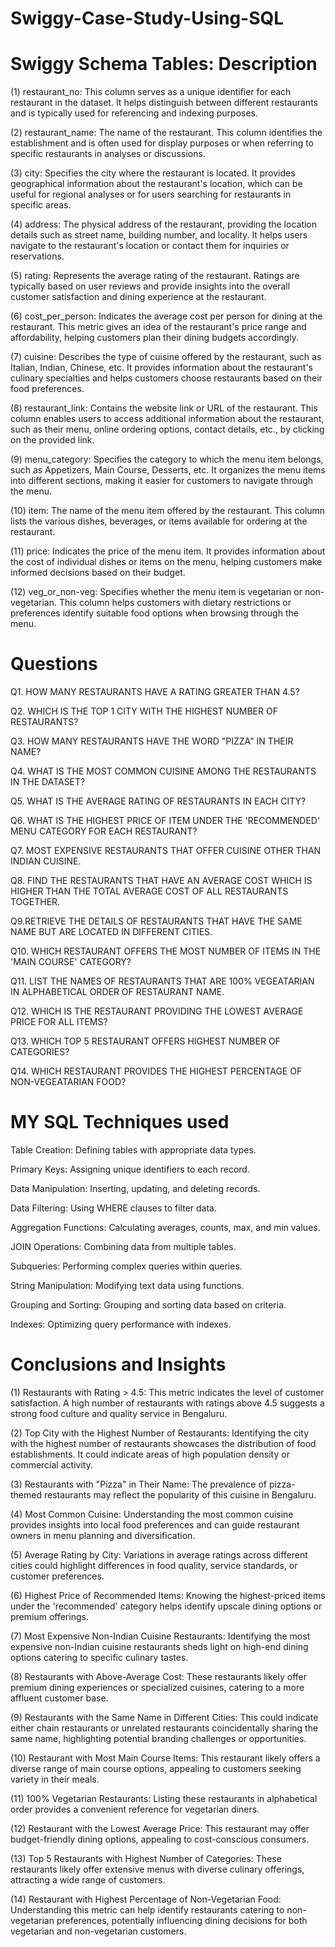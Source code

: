 # Swiggy-Case-Study-Using-SQL








# Swiggy Schema Tables: Description


(1) restaurant_no: This column serves as a unique identifier for each restaurant in the dataset. It helps distinguish between different restaurants and is typically used for referencing and indexing purposes.



(2) restaurant_name: The name of the restaurant. This column identifies the establishment and is often used for display purposes or when referring to specific restaurants in analyses or discussions.



(3) city: Specifies the city where the restaurant is located. It provides geographical information about the restaurant's location, which can be useful for regional analyses or for users searching for restaurants in specific areas.



(4) address: The physical address of the restaurant, providing the location details such as street name, building number, and locality. It helps users navigate to the restaurant's location or contact them for inquiries or reservations.



(5) rating: Represents the average rating of the restaurant. Ratings are typically based on user reviews and provide insights into the overall customer satisfaction and dining experience at the restaurant.



(6) cost_per_person: Indicates the average cost per person for dining at the restaurant. This metric gives an idea of the restaurant's price range and affordability, helping customers plan their dining budgets accordingly.

 (7) cuisine: Describes the type of cuisine offered by the restaurant, such as Italian, Indian, Chinese, etc. It provides information about the restaurant's culinary specialties and helps customers choose restaurants based on their food preferences.

(8) restaurant_link: Contains the website link or URL of the restaurant. This column enables users to access additional information about the restaurant, such as their menu, online ordering options, contact details, etc., by clicking on the provided link.

(9) menu_category: Specifies the category to which the menu item belongs, such as Appetizers, Main Course, Desserts, etc. It organizes the menu items into different sections, making it easier for customers to navigate through the menu.

(10) item: The name of the menu item offered by the restaurant. This column lists the various dishes, beverages, or items available for ordering at the restaurant.

(11) price: Indicates the price of the menu item. It provides information about the cost of individual dishes or items on the menu, helping customers make informed decisions based on their budget.

(12) veg_or_non-veg: Specifies whether the menu item is vegetarian or non-vegetarian. This column helps customers with dietary restrictions or preferences identify suitable food options when browsing through the menu.

# Questions



Q1. HOW MANY RESTAURANTS HAVE A RATING GREATER THAN 4.5?

Q2. WHICH IS THE TOP 1 CITY WITH THE HIGHEST NUMBER OF RESTAURANTS?

Q3. HOW MANY RESTAURANTS HAVE THE WORD "PIZZA" IN THEIR NAME?

Q4. WHAT IS THE MOST COMMON CUISINE AMONG THE RESTAURANTS IN THE DATASET?

Q5. WHAT IS THE AVERAGE RATING OF RESTAURANTS IN EACH CITY?

Q6. WHAT IS THE HIGHEST PRICE OF ITEM UNDER THE 'RECOMMENDED' MENU CATEGORY FOR EACH RESTAURANT?

Q7. MOST EXPENSIVE RESTAURANTS THAT OFFER CUISINE OTHER THAN INDIAN CUISINE.

Q8. FIND THE RESTAURANTS THAT HAVE AN AVERAGE COST WHICH IS HIGHER THAN THE TOTAL AVERAGE COST OF ALL RESTAURANTS TOGETHER.

Q9.RETRIEVE THE DETAILS OF RESTAURANTS THAT HAVE THE SAME NAME BUT ARE LOCATED IN DIFFERENT CITIES.

Q10. WHICH RESTAURANT OFFERS THE MOST NUMBER OF ITEMS IN THE 'MAIN COURSE' CATEGORY?

Q11. LIST THE NAMES OF RESTAURANTS THAT ARE 100% VEGEATARIAN IN ALPHABETICAL ORDER OF RESTAURANT NAME.

Q12. WHICH IS THE RESTAURANT PROVIDING THE LOWEST AVERAGE PRICE FOR ALL ITEMS?

Q13. WHICH TOP 5 RESTAURANT OFFERS HIGHEST NUMBER OF CATEGORIES?

Q14. WHICH RESTAURANT PROVIDES THE HIGHEST PERCENTAGE OF NON-VEGEATARIAN FOOD?




 

 # MY SQL Techniques used

 Table Creation: Defining tables with appropriate data types.
 
Primary Keys: Assigning unique identifiers to each record.

Data Manipulation: Inserting, updating, and deleting records.

Data Filtering: Using WHERE clauses to filter data.

Aggregation Functions: Calculating averages, counts, max, and min values.

JOIN Operations: Combining data from multiple tables.

Subqueries: Performing complex queries within queries.

String Manipulation: Modifying text data using functions.

Grouping and Sorting: Grouping and sorting data based on criteria.

Indexes: Optimizing query performance with indexes.




# Conclusions and Insights

(1) Restaurants with Rating > 4.5: This metric indicates the level of customer satisfaction. A high number of restaurants with ratings above 4.5 suggests a strong food culture and quality service in Bengaluru.

(2) Top City with the Highest Number of Restaurants: Identifying the city with the highest number of restaurants showcases the distribution of food establishments. It could indicate areas of high population density or commercial activity.

(3) Restaurants with "Pizza" in Their Name: The prevalence of pizza-themed restaurants may reflect the popularity of this cuisine in Bengaluru.

(4) Most Common Cuisine: Understanding the most common cuisine provides insights into local food preferences and can guide restaurant owners in menu planning and diversification.

(5) Average Rating by City: Variations in average ratings across different cities could highlight differences in food quality, service standards, or customer preferences.

(6) Highest Price of Recommended Items: Knowing the highest-priced items under the 'recommended' category helps identify upscale dining options or premium offerings.

(7) Most Expensive Non-Indian Cuisine Restaurants: Identifying the most expensive non-Indian cuisine restaurants sheds light on high-end dining options catering to specific culinary tastes.

(8) Restaurants with Above-Average Cost: These restaurants likely offer premium dining experiences or specialized cuisines, catering to a more affluent customer base.

(9) Restaurants with the Same Name in Different Cities: This could indicate either chain restaurants or unrelated restaurants coincidentally sharing the same name, highlighting potential branding challenges or opportunities.

(10) Restaurant with Most Main Course Items: This restaurant likely offers a diverse range of main course options, appealing to customers seeking variety in their meals.

(11) 100% Vegetarian Restaurants: Listing these restaurants in alphabetical order provides a convenient reference for vegetarian diners.

(12) Restaurant with the Lowest Average Price: This restaurant may offer budget-friendly dining options, appealing to cost-conscious consumers.

(13) Top 5 Restaurants with Highest Number of Categories: These restaurants likely offer extensive menus with diverse culinary offerings, attracting a wide range of customers.

(14) Restaurant with Highest Percentage of Non-Vegetarian Food: Understanding this metric can help identify restaurants catering to non-vegetarian preferences, potentially influencing dining decisions for both vegetarian and non-vegetarian customers.


